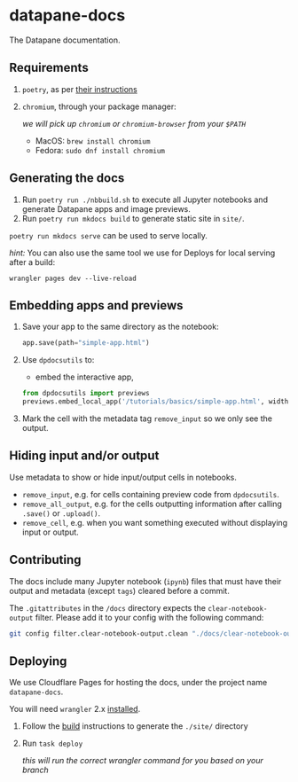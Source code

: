 # datapane-docs

The Datapane documentation.

## Requirements

1. `poetry`, as per [their instructions](https://python-poetry.org/docs/master/#installing-with-the-official-installer)
2. `chromium`, through your package manager:

    _we will pick up `chromium` or `chromium-browser` from your `$PATH`_

    - MacOS: `brew install chromium`
    - Fedora: `sudo dnf install chromium`

## Generating the docs

1. Run `poetry run ./nbbuild.sh` to execute all Jupyter notebooks and generate Datapane apps and image previews.
2. Run `poetry run mkdocs build` to generate static site in `site/`.

`poetry run mkdocs serve` can be used to serve locally.

_hint:_ You can also use the same tool we use for Deploys for local serving after a build:

```
wrangler pages dev --live-reload
```

## Embedding apps and previews

1. Save your app to the same directory as the notebook:

    ```python
    app.save(path="simple-app.html")
    ```

2. Use `dpdocsutils` to:

    - embed the interactive app,

    ```python
    from dpdocsutils import previews
    previews.embed_local_app('/tutorials/basics/simple-app.html', width="100%", height=400)
    ```

3. Mark the cell with the metadata tag `remove_input` so we only see the output.

## Hiding input and/or output

Use metadata to show or hide input/output cells in notebooks.

-   `remove_input`, e.g. for cells containing preview code from `dpdocsutils`.
-   `remove_all_output`, e.g. for the cells outputting information after calling `.save()` or `.upload()`.
-   `remove_cell`, e.g. when you want something executed without displaying input or output.

## Contributing

The docs include many Jupyter notebook (`ipynb`) files that must have their output and metadata (except `tags`) cleared before a commit.

The `.gitattributes` in the `/docs` directory expects the `clear-notebook-output` filter. Please add it to your config with the following command:

```bash
git config filter.clear-notebook-output.clean "./docs/clear-notebook-output.sh"
```

## Deploying

We use Cloudflare Pages for hosting the docs, under the project name `datapane-docs`.

You will need `wrangler` 2.x [installed][wrangler-install].

1. Follow the [build](#Generating-the-docs) instructions to generate the `./site/` directory
2. Run `task deploy`

    _this will run the correct wrangler command for you based on your branch_

[wrangler-install]: https://developers.cloudflare.com/workers/wrangler/get-started/
